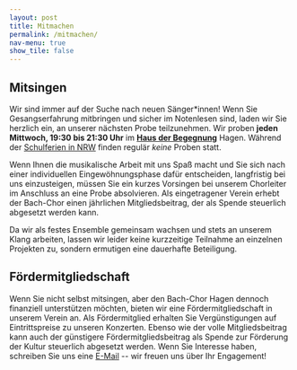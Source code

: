 ```yaml
---
layout: post
title: Mitmachen
permalink: /mitmachen/
nav-menu: true
show_tile: false
---
```


## Mitsingen

Wir sind immer auf der Suche nach neuen Sänger\*innen!
Wenn Sie Gesangserfahrung mitbringen und sicher im Notenlesen sind, laden wir
Sie herzlich ein, an unserer nächsten Probe teilzunehmen.
Wir proben **jeden Mittwoch, 19:30 bis 21:30 Uhr** im [**Haus der Begegnung**](https://goo.gl/maps/Na7tE7izhZgeeWHR9) Hagen.
Während der [Schulferien in NRW](https://www.schulferien.org/deutschland/ferien/nordrhein-westfalen/) finden regulär *keine* Proben statt.

Wenn Ihnen die musikalische Arbeit mit uns Spaß macht und Sie sich nach einer
individuellen Eingewöhnungsphase dafür entscheiden, langfristig bei uns
einzusteigen, müssen Sie ein kurzes Vorsingen bei unserem Chorleiter im
Anschluss an eine Probe absolvieren.
Als eingetragener Verein erhebt der Bach-Chor einen jährlichen Mitgliedsbeitrag,
der als Spende steuerlich abgesetzt werden kann.

Da wir als festes Ensemble gemeinsam wachsen und stets an unserem Klang arbeiten,
lassen wir leider keine kurzzeitige Teilnahme an einzelnen Projekten zu, sondern
ermutigen eine dauerhafte Beteiligung.


## Fördermitgliedschaft

Wenn Sie nicht selbst mitsingen, aber den Bach-Chor Hagen dennoch finanziell
unterstützen möchten, bieten wir eine Fördermitgliedschaft in unserem Verein an.
Als Fördermitglied erhalten Sie Vergünstigungen auf Eintrittspreise zu unseren
Konzerten. Ebenso wie der volle Mitgliedsbeitrag kann auch der günstigere
Fördermitgliedsbeitrag als Spende zur Förderung der Kultur steuerlich abgesetzt
werden. Wenn Sie Interesse haben, schreiben Sie uns eine [E-Mail](mailto:cantate@bach-chor-hagen.de) -- wir freuen uns über Ihr Engagement!
